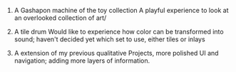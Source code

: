 1. A Gashapon machine of the toy collection
   A playful experience to look at an overlooked collection of art/

2. A tile drum
   Would like to experience how color can be transformed into sound; haven't decided yet which set to use, either tiles or inlays

3. A extension of my previous qualitative Projects, more polished UI and navigation; adding more layers of information.
